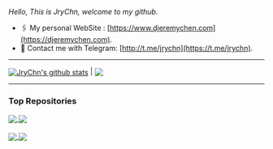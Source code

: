 <span align="center"><em>Hello, This is JryChn, welcome to my github.</em></span>
<br/>
  - 🖇️ My personal WebSite : [https://www.djeremychen.com](https://djeremychen.com).
  - 💬 Contact me with Telegram: [http://t.me/jrychn](https://t.me/jrychn).

---

<a href="https://github.com/jrychn"><img align="center" src="https://github-readme-stats.vercel.app/api?username=jrychn&count_private=true&show_icons=true&title_color=ffffff&text_color=ffffff&icon_color=ffa502&bg_color=009432,9980FA,6F1E51" alt="JryChn's github stats" /></a> | <a href="https://github.com/jrychn"><img align="center" src="https://github-readme-stats.vercel.app/api/top-langs/?username=jrychn&theme=&title_color=ffffff&text_color=ffffff&icon_color=ffa502&bg_color=009432,006266,A3CB38" /></a>

---

### Top Repositories

<a href="https://github.com/jrychn/modulevim">
  <img align="center" src="https://github-readme-stats.vercel.app/api/pin/?username=jrychn&repo=modulevim&bg_color=f6e58d,f6e58d,f0932b"/>
</a>

<a href="https://github.com/jrychn/website-frontend-framework">
  <img align="center" src="https://github-readme-stats.vercel.app/api/pin/?username=jrychn&repo=website-frontend-framework&bg_color=6ab04c,badc58,dff9fb" />
</a>
<br/> <br/>
<a href="https://github.com/jrychn/neovide">
  <img align="center" src="https://github-readme-stats.vercel.app/api/pin/?username=jrychn&repo=neovide&bg_color=9980FA,e15f41,e66767" />
</a>
<a href="https://github.com/jrychn/redox">
  <img align="center" src="https://github-readme-stats.vercel.app/api/pin/?username=jrychn&repo=redox&bg_color=63cdda,EA2027,EE5A24" />
</a>
